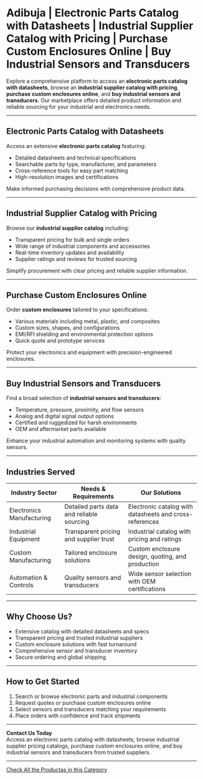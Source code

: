 # Adibuja | Electronic Parts Catalog with Datasheets | Industrial Supplier Catalog with Pricing | Purchase Custom Enclosures Online | Buy Industrial Sensors and Transducers

Explore a comprehensive platform to access an **electronic parts catalog with datasheets**, browse an **industrial supplier catalog with pricing**, **purchase custom enclosures online**, and **buy industrial sensors and transducers**. Our marketplace offers detailed product information and reliable sourcing for your industrial and electronics needs.

---

## Electronic Parts Catalog with Datasheets

Access an extensive **electronic parts catalog** featuring:

- Detailed datasheets and technical specifications  
- Searchable parts by type, manufacturer, and parameters  
- Cross-reference tools for easy part matching  
- High-resolution images and certifications  

Make informed purchasing decisions with comprehensive product data.

---

## Industrial Supplier Catalog with Pricing

Browse our **industrial supplier catalog** including:

- Transparent pricing for bulk and single orders  
- Wide range of industrial components and accessories  
- Real-time inventory updates and availability  
- Supplier ratings and reviews for trusted sourcing  

Simplify procurement with clear pricing and reliable supplier information.

---

## Purchase Custom Enclosures Online

Order **custom enclosures** tailored to your specifications:

- Various materials including metal, plastic, and composites  
- Custom sizes, shapes, and configurations  
- EMI/RFI shielding and environmental protection options  
- Quick quote and prototype services  

Protect your electronics and equipment with precision-engineered enclosures.

---

## Buy Industrial Sensors and Transducers

Find a broad selection of **industrial sensors and transducers**:

- Temperature, pressure, proximity, and flow sensors  
- Analog and digital signal output options  
- Certified and ruggedized for harsh environments  
- OEM and aftermarket parts available  

Enhance your industrial automation and monitoring systems with quality sensors.

---

## Industries Served

| Industry Sector          | Needs & Requirements                             | Our Solutions                                   |
|--------------------------|-------------------------------------------------|-------------------------------------------------|
| Electronics Manufacturing | Detailed parts data and reliable sourcing         | Electronic catalog with datasheets and cross-references |
| Industrial Equipment     | Transparent pricing and supplier trust             | Industrial catalog with pricing and ratings     |
| Custom Manufacturing    | Tailored enclosure solutions                        | Custom enclosure design, quoting, and production |
| Automation & Controls   | Quality sensors and transducers                      | Wide sensor selection with OEM certifications    |

---

## Why Choose Us?

- Extensive catalog with detailed datasheets and specs  
- Transparent pricing and trusted industrial suppliers  
- Custom enclosure solutions with fast turnaround  
- Comprehensive sensor and transducer inventory  
- Secure ordering and global shipping  

---

## How to Get Started

1. Search or browse electronic parts and industrial components  
2. Request quotes or purchase custom enclosures online  
3. Select sensors and transducers matching your requirements  
4. Place orders with confidence and track shipments  

---

**Contact Us Today**  
Access an electronic parts catalog with datasheets, browse industrial supplier pricing catalogs, purchase custom enclosures online, and buy industrial sensors and transducers from trusted suppliers.

---
[Check All the Productas in this Category](https://www.adibuja.com/categories/electronics)


